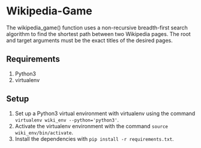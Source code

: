 # Wikipedia-Game
The wikipedia_game() function uses a non-recursive breadth-first search algorithm to find the shortest path between two Wikipedia pages. The root and target arguments must be the exact titles of the desired pages. 

## Requirements
1. Python3
2. virtualenv

## Setup
1. Set up a Python3 virtual environment with virtualenv using the command `virtualenv wiki_env --python='python3'`.
2. Activate the virtualenv environment with the command `source wiki_env/bin/activate`.
3. Install the dependencies with `pip install -r requirements.txt`.
